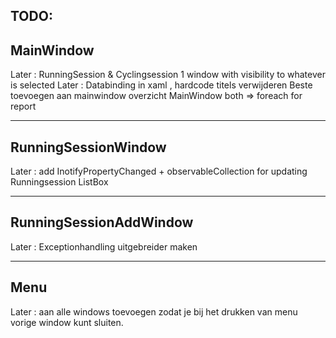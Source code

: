 TODO:
------------------------------------------------------------------------------------------------------------------------------------
MainWindow
------------------------------------------------------------------------------------------------------------------------------------

Later : RunningSession & Cyclingsession 1 window with visibility to whatever is selected
Later : Databinding in xaml , hardcode titels verwijderen
Beste toevoegen aan mainwindow overzicht
MainWindow both => foreach for report

------------------------------------------------------------------------------------------------------------------------------------
RunningSessionWindow
------------------------------------------------------------------------------------------------------------------------------------

Later : add InotifyPropertyChanged + observableCollection for updating Runningsession ListBox

------------------------------------------------------------------------------------------------------------------------------------
RunningSessionAddWindow
------------------------------------------------------------------------------------------------------------------------------------

Later : Exceptionhandling uitgebreider maken

------------------------------------------------------------------------------------------------------------------------------------
Menu
------------------------------------------------------------------------------------------------------------------------------------

Later : aan alle windows toevoegen zodat je bij het drukken van menu vorige window kunt sluiten.
